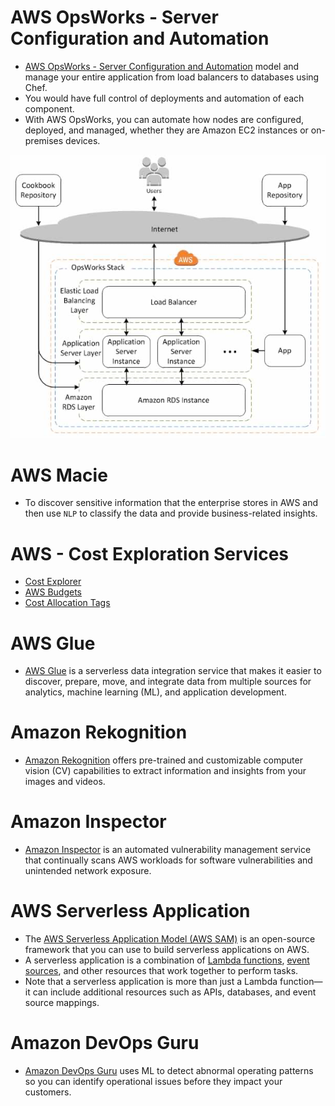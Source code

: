 
# AWS OpsWorks - Server Configuration and Automation
- [AWS OpsWorks - Server Configuration and Automation](https://stackshare.io/stackups/amazon-ec2-container-service-vs-aws-opswork) model and manage your entire application from load balancers to databases using Chef.
- You would have full control of deployments and automation of each component.
- With AWS OpsWorks, you can automate how nodes are configured, deployed, and managed, whether they are Amazon EC2 instances or on-premises devices.

![img.png](assests/aws_opsworks_img.png)

# AWS Macie
- To discover sensitive information that the enterprise stores in AWS and then use `NLP` to classify the data and provide business-related insights.

# AWS - Cost Exploration Services
- [Cost Explorer](https://aws.amazon.com/aws-cost-management/aws-cost-explorer/)
- [AWS Budgets](https://aws.amazon.com/aws-cost-management/aws-budgets/)
- [Cost Allocation Tags](https://docs.aws.amazon.com/awsaccountbilling/latest/aboutv2/cost-alloc-tags.html)

# AWS Glue
- [AWS Glue](https://aws.amazon.com/glue/) is a serverless data integration service that makes it easier to discover, prepare, move, and integrate data from multiple sources for analytics, machine learning (ML), and application development.

# Amazon Rekognition
- [Amazon Rekognition](https://aws.amazon.com/rekognition/) offers pre-trained and customizable computer vision (CV) capabilities to extract information and insights from your images and videos.

# Amazon Inspector
- [Amazon Inspector](https://aws.amazon.com/inspector/) is an automated vulnerability management service that continually scans AWS workloads for software vulnerabilities and unintended network exposure.

# AWS Serverless Application
- The [AWS Serverless Application Model (AWS SAM)](https://docs.aws.amazon.com/serverless-application-model/latest/developerguide/what-is-sam.html) is an open-source framework that you can use to build serverless applications on AWS.
- A serverless application is a combination of [Lambda functions](../4_ComputeServices/AWSLambda/Readme.md), [event sources](../5_MessageBrokerServices/AmazonEventBridge.md), and other resources that work together to perform tasks. 
- Note that a serverless application is more than just a Lambda function—it can include additional resources such as APIs, databases, and event source mappings.

# Amazon DevOps Guru
- [Amazon DevOps Guru](https://aws.amazon.com/devops-guru/) uses ML to detect abnormal operating patterns so you can identify operational issues before they impact your customers.